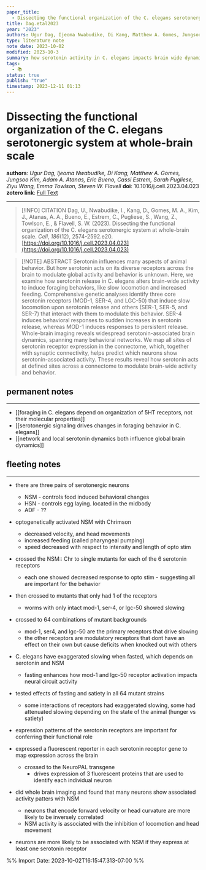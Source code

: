 ```yaml
---
paper_title:
  - Dissecting the functional organization of the C. elegans serotonergic system at whole-brain scale
title: Dag.etal2023
year: "2023"
authors: Ugur Dag, Ijeoma Nwabudike, Di Kang, Matthew A. Gomes, Jungsoo Kim, Adam A. Atanas, Eric Bueno, Cassi Estrem, Sarah Pugliese, Ziyu Wang, Emma Towlson, Steven W. Flavell
type: literature note
note date: 2023-10-02
modified: 2023-10-3
summary: how serotonin activity in C. elegans impacts brain wide dynamics involved in foraging behaviors through genetic and behavioral analysis of serotonin receptors
tags:
  - 📚
status: true
publish: "true"
timestamp: 2023-12-11 01:13
---
```


# Dissecting the functional organization of the C. elegans serotonergic system at whole-brain scale
**authors**: *Ugur Dag, Ijeoma Nwabudike, Di Kang, Matthew A. Gomes, Jungsoo Kim, Adam A. Atanas, Eric Bueno, Cassi Estrem, Sarah Pugliese, Ziyu Wang, Emma Towlson, Steven W. Flavell*
**doi**: 10.1016/j.cell.2023.04.023
**zotero link**: [Full Text](zotero://select/groups/5209539/items/PE2MPDSL)

---
> [!INFO] CITATION
> Dag, U., Nwabudike, I., Kang, D., Gomes, M. A., Kim, J., Atanas, A. A., Bueno, E., Estrem, C., Pugliese, S., Wang, Z., Towlson, E., & Flavell, S. W. (2023). Dissecting the functional organization of the C. elegans serotonergic system at whole-brain scale. _Cell_, _186_(12), 2574-2592.e20. [https://doi.org/10.1016/j.cell.2023.04.023](https://doi.org/10.1016/j.cell.2023.04.023)

> [!NOTE] ABSTRACT
> Serotonin influences many aspects of animal behavior. But how serotonin acts on its diverse receptors across the brain to modulate global activity and behavior is unknown. Here, we examine how serotonin release in C. elegans alters brain-wide activity to induce foraging behaviors, like slow locomotion and increased feeding. Comprehensive genetic analyses identify three core serotonin receptors (MOD-1, SER-4, and LGC-50) that induce slow locomotion upon serotonin release and others (SER-1, SER-5, and SER-7) that interact with them to modulate this behavior. SER-4 induces behavioral responses to sudden increases in serotonin release, whereas MOD-1 induces responses to persistent release. Whole-brain imaging reveals widespread serotonin-associated brain dynamics, spanning many behavioral networks. We map all sites of serotonin receptor expression in the connectome, which, together with synaptic connectivity, helps predict which neurons show serotonin-associated activity. These results reveal how serotonin acts at defined sites across a connectome to modulate brain-wide activity and behavior.

## permanent notes
---
- [[foraging in C. elegans depend on organization of 5HT receptors, not their molecular properties]]
- [[serotonergic signaling drives changes in foraging behavior in C. elegans]]
- [[network and local serotonin dynamics both influence global brain dynamics]]
## fleeting notes
---

- there are three pairs of serotonergic neurons
	- NSM - controls food induced behavioral changes
	- HSN - controls egg laying. located in the midbody
	- ADF - ??

- optogenetically activated NSM with Chrimson
	- decreased velocity, and head movements
	- increased feeding (called pharyngeal pumping)
	- speed decreased with respect to intensity and length of opto stim

- crossed the NSM:: Chr to single mutants for each of the 6 serotonin receptors
	- each one showed decreased response to opto stim - suggesting all are important for the behavior
- then crossed to mutants that only had 1 of the receptors
	- worms with only intact mod-1, ser-4, or lgc-50 showed slowing
- crossed to 64 combinations of mutant backgrounds
	- mod-1, ser4, and lgc-50 are the primary receptors that drive slowing
	- the other receptors are modulatory receptors that dont have an effect on their own but cause deficits when knocked out with others

- C. elegans have exaggerated slowing when fasted, which depends on serotonin and NSM
	- fasting enhances how mod-1 and lgc-50 receptor activation impacts neural circuit activity
- tested effects of fasting and satiety in all 64 mutant strains 
	- some interactions of receptors had exaggerated slowing, some had attenuated slowing depending on the state of the animal (hunger vs satiety)

- expression patterns of the serotonin receptors are important for conferring their functional role

- expressed a fluorescent reporter in each serotonin receptor gene to map expression across the brain
	- crossed to the NeuroPAL transgene
		- drives expression of 3 fluorescent proteins that are used to identify each individual neuron

- did whole brain imaging and found that many neurons show associated activity patters with NSM
	- neurons that encode forward velocity or head curvature are more likely to be inversely correlated
	- NSM activity is associated with the inhibition of locomotion and head movement
- neurons are more likely to be associated with NSM if they express at least one serotonin receptor


%% Import Date: 2023-10-02T16:15:47.313-07:00 %%
